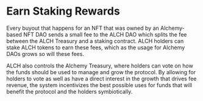 # Earn Staking Rewards

Every buyout that happens for an NFT that was owned by an Alchemy-based NFT DAO sends a small fee to the ALCH DAO which splits the fee between the ALCH Treasury and a staking contract. ALCH holders can stake ALCH tokens to earn these fees, which as the usage for Alchemy DAOs grows so will these fees.

ALCH also controls the Alchemy Treasury, where holders can vote on how the funds should be used to manage and grow the protocol. By allowing for holders to vote as well as have a direct interest in the growth that drives fee revenue, the system incentivizes the best possible uses for funds that will benefit the protocol and the holders symbiotically.

